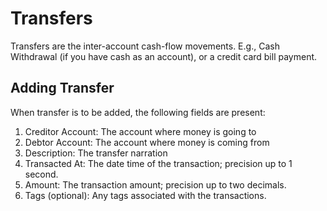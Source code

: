 # Transfers

Transfers are the inter-account cash-flow movements.
E.g., Cash Withdrawal (if you have cash as an account), or a credit card bill payment.

## Adding Transfer

When transfer is to be added, the following fields are present:

1. Creditor Account: The account where money is going to
2. Debtor Account: The account where money is coming from
3. Description: The transfer narration
4. Transacted At: The date time of the transaction; precision up to 1 second.
5. Amount: The transaction amount; precision up to two decimals.
6. Tags (optional): Any tags associated with the transactions.

